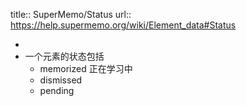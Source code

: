 title:: SuperMemo/Status
url:: https://help.supermemo.org/wiki/Element_data#Status

-
- 一个元素的状态包括
	- memorized 正在学习中
	- dismissed
	- pending